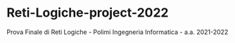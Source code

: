# Reti-Logiche-project-2022
Prova Finale di Reti Logiche - Polimi Ingegneria Informatica - a.a. 2021-2022

